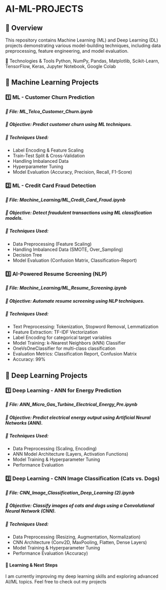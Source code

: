 # AI-ML-PROJECTS  

## 🔹 Overview  
This repository contains Machine Learning (ML) and Deep Learning (DL) projects demonstrating various model-building techniques, including data preprocessing, feature engineering, and model evaluation.  

🚀 Technologies & Tools
Python, NumPy, Pandas, Matplotlib, Scikit-Learn, TensorFlow, Keras, Jupyter Notebook, Google Colab

## 📂 Machine Learning Projects

### 1️⃣ ML - Customer Churn Prediction
##### **📌 File:** ML_Telco_Customer_Churn.ipynb
##### **🔹 Objective:** Predict customer churn using ML techniques.
##### **🔹 Techniques Used:**

- Label Encoding & Feature Scaling
- Train-Test Split & Cross-Validation
- Handling Imbalanced Data
- Hyperparameter Tuning
- Model Evaluation (Accuracy, Precision, Recall, F1-Score)

### 2️⃣ ML - Credit Card Fraud Detection
##### **📌 File:** Machine_Learning/ML_Credit_Card_Fraud.ipynb
##### **🔹 Objective:** Detect fraudulent transactions using ML classification models.
##### **🔹 Techniques Used:**

- Data Preprocessing (Feature Scaling)
- Handling Imbalanced Data (SMOTE, Over_Sampling)
- Decision Tree
- Model Evaluation (Confusion Matrix, Classification-Report)

### 3️⃣ AI-Powered Resume Screening (NLP)
##### **📌 File:** Machine_Learning/ML_Resume_Screening.ipynb
##### **🔹 Objective:** Automate resume screening using NLP techniques.
##### **🔹 Techniques Used:**

- Text Preprocessing: Tokenization, Stopword Removal, Lemmatization
- Feature Extraction: TF-IDF Vectorization
- Label Encoding for categorical target variables
- Model Training: k-Nearest Neighbors (kNN) Classifier
- OneVsOneClassifier for multi-class classification
- Evaluation Metrics: Classification Report, Confusion Matrix
- Accuracy: 99%

## 📂 Deep Learning Projects

### 1️⃣ Deep Learning - ANN for Energy Prediction
##### **📌 File:** ANN_Micro_Gas_Turbine_Electrical_Energy_Pre.ipynb
##### **🔹 Objective:** Predict electrical energy output using Artificial Neural Networks (ANN).
##### **🔹 Techniques Used:**

- Data Preprocessing (Scaling, Encoding)
- ANN Model Architecture (Layers, Activation Functions)
- Model Training & Hyperparameter Tuning
- Performance Evaluation

### 2️⃣ Deep Learning - CNN Image Classification (Cats vs. Dogs)
##### **📌 File:** CNN_Image_Classification_Deep_Learning (2).ipynb
##### **🔹 Objective:** Classify images of cats and dogs using a Convolutional Neural Network (CNN).
##### **🔹 Techniques Used:**

- Data Preprocessing (Resizing, Augmentation, Normalization)
- CNN Architecture (Conv2D, MaxPooling, Flatten, Dense Layers)
- Model Training & Hyperparameter Tuning
- Performance Evaluation (Accuracy)


#### **📌 Learning & Next Steps**
I am currently improving my deep learning skills and exploring advanced AI/ML topics. Feel free to check out my projects 
